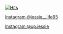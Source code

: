 [![Hits](https://hits.seeyoufarm.com/api/count/incr/badge.svg?url=https%3A%2F%2Fgithub.com%2FjiYoung4868&count_bg=%23FFFFFF&title_bg=%23B4C3F4&icon=&icon_color=%23FFFFFF&title=HITS&edge_flat=true)](https://hits.seeyoufarm.com)
<p><a href="https://www.instagram.com/jessie__life95?igshid=YTQwZjQ0NmI0OA==">Instagram @jessie__life95</a></p>
<p><a href="https://www.instagram.com/jessie__life95?igshid=YTQwZjQ0NmI0OA==">Instagram @up.jessie</a></p>
<!--
**jiYoung4868/jiYoung4868** is a ✨ _special_ ✨ repository because its `README.md` (this file) appears on your GitHub profile.

Here are some ideas to get you started:

- 🔭 I’m currently working on ...
- 🌱 I’m currently learning ...
- 👯 I’m looking to collaborate on ...
- 🤔 I’m looking for help with ...
- 💬 Ask me about ...
- 📫 How to reach me: ...
- 😄 Pronouns: ...
- ⚡ Fun fact: ...
-->
